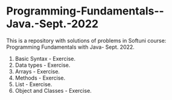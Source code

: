# Programming-Fundamentals--Java.-Sept.-2022
This is a repository with solutions of problems in Softuni course: Programming Fundamentals with Java- Sept. 2022.
1. Basic Syntax - Exercise.
2. Data types - Exercise.
3. Arrays - Exercise.
4. Methods - Exercise.
5. List - Exercise.
6. Object and Classes - Exercise.
